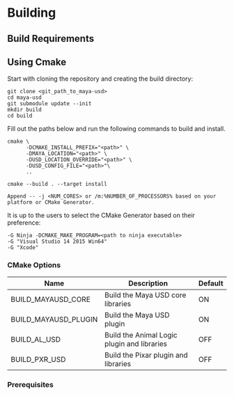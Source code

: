 # Building

## Build Requirements

## Using Cmake

Start with cloning the repository and creating the build directory:

```
git clone <git_path_to_maya-usd>
cd maya-usd
git submodule update --init
mkdir build
cd build
```

Fill out the paths below and run the following commands to build and install.

```
cmake \
      -DCMAKE_INSTALL_PREFIX="<path>" \
      -DMAYA_LOCATION="<path>" \
      -DUSD_LOCATION_OVERRIDE="<path>" \
      -DUSD_CONFIG_FILE="<path>"\
      ..

cmake --build . --target install

Append -- -j <NUM_CORES> or /m:%NUMBER_OF_PROCESSORS% based on your platform or CMake Generator.
```

It is up to the users to select the CMake Generator based on their preference:

```
-G Ninja -DCMAKE_MAKE_PROGRAM=<path to ninja executable>
-G "Visual Studio 14 2015 Win64" 
-G "Xcode" 
```

### CMake Options

Name                 | Description                                  | Default
---                  | ---                                          | ---
BUILD_MAYAUSD_CORE   | Build the Maya USD core libraries            | ON
BUILD_MAYAUSD_PLUGIN | Build the Maya USD plugin                    | ON
BUILD_AL_USD         | Build the Animal Logic plugin and libraries  | OFF
BUILD_PXR_USD        | Build the Pixar plugin and libraries         | OFF

### Prerequisites